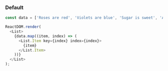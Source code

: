 ### Default

<!--start-code-->

```js
const data = ['Roses are red', 'Violets are blue', 'Sugar is sweet', 'And so are you'];

ReactDOM.render(
  <List>
    {data.map((item, index) => (
      <List.Item key={index} index={index}>
        {item}
      </List.Item>
    ))}
  </List>
);
```

<!--end-code-->
